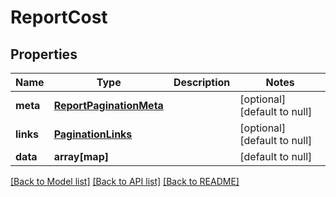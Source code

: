 # ReportCost

## Properties
Name | Type | Description | Notes
------------ | ------------- | ------------- | -------------
**meta** | [**ReportPaginationMeta**](ReportPaginationMeta.md) |  | [optional] [default to null]
**links** | [**PaginationLinks**](PaginationLinks.md) |  | [optional] [default to null]
**data** | **array[map]** |  | [default to null]

[[Back to Model list]](../README.md#documentation-for-models) [[Back to API list]](../README.md#documentation-for-api-endpoints) [[Back to README]](../README.md)


